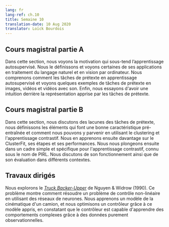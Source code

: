 ```yaml
---
lang: fr
lang-ref: ch.10
title: Semaine 10
translation-date: 10 Aug 2020
translator: Loïck Bourdois
---
```


<!--
## Lecture part A

In this section, we understand the motivation behind Self-Supervised Learning (SSL), define what it is and see some of its applications in NLP and Computer Vision. We understand how pretext tasks aid with SSL and see some example pretext tasks in images, videos and videos with sound. Finally, we try to get an intuition behind the representation learned by pretext tasks.
-->


## Cours magistral partie A

Dans cette section, nous voyons la motivation qui sous-tend l’apprentissage autosupervisé. Nous le définissons et voyons certaines de ses applications en traitement du langage naturel et en vision par ordinateur. Nous comprenons comment les tâches de prétexte en apprentissage autosupervisé et voyons quelques exemples de tâches de prétexte en images, vidéos et vidéos avec son. Enfin, nous essayons d'avoir une intuition derrière la représentation apprise par les tâches de prétexte.

<!--
## Lecture part B

In this section, we discuss the shortcomings of pretext tasks, define characteristics that make a good pretrained feature, and how we can achieve this using Clustering and Contrastive Learning. We then learn about ClusterFit, its steps and performance. We further dive into a specific simple framework for Contrastive Learning known as PIRL. We discuss its working as well as its evaluation in different contexts.
-->

## Cours magistral partie B

Dans cette section, nous discutons des lacunes des tâches de prétexte, nous définissons les éléments qui font une bonne caractéristique pré-entraînée et comment nous pouvons y parvenir en utilisant le clustering et l'apprentissage contrastif. Nous en apprenons ensuite davantage sur le ClusterFit, ses étapes et ses performances. Nous nous plongeons ensuite dans un cadre simple et spécifique pour l'apprentissage contrastif, connu sous le nom de PIRL. Nous discutons de son fonctionnement ainsi que de son évaluation dans différents contextes.

<!--
## Practicum


During this week's practicum, we explore the [Truck Backer-Upper](http://neuro.bstu.by/ai/To-dom/My_research/Papers-2.1-done/RL-sparce-reward/9/Ref/truckbackerupper.pdf) (Nguyen & Widrow, '90).
This problem shows how to solve an non-linear control problem using neural networks.
We learn a model of a truck's kinematics, and optimize a controller through this learned model, finding that the controller is able to learn complex behaviors through purely observational data.
-->

## Travaux dirigés
Nous explorons le [*Truck Backer-Upper*](http://neuro.bstu.by/ai/To-dom/My_research/Papers-2.1-done/RL-sparce-reward/9/Ref/truckbackerupper.pdf) de Nguyen & Widrow (1990).
Ce problème montre comment résoudre un problème de contrôle non-linéaire en utilisant des réseaux de neurones.
Nous apprenons un modèle de la cinématique d'un camion, et nous optimisons un contrôleur grâce à ce modèle appris, en constatant que le contrôleur est capable d'apprendre des comportements complexes grâce à des données purement observationnelles.

